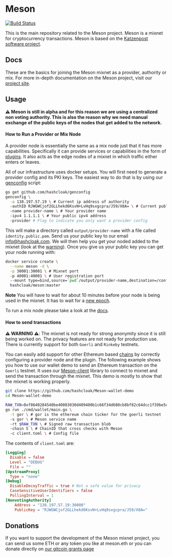# Meson
[![Build Status](https://travis-ci.com/hashcloak/Meson.svg?branch=master)](https://travis-ci.com/hashcloak/Meson)

This is the main repository related to the Meson project. 
Meson is a mixnet for cryptocurrency transactions. Meson is based on the [Katzenpost software project](https://katzenpost.mixnetworks.org/).

## Docs
These are the basics for joining the Meson mixnet as a provider, authority or mix. For more in-depth documentation on the Meson project, visit our [project site](https://hashcloak.com/Meson).

## Usage

__⚠️ Meson is still in alpha and for this reason we are using a centralized non voting authority. This is also the reason why we need manual exchange of the public keys of the nodes that get added to the network.__

#### How to Run a Provider or Mix Node

A provider node is essentially the same as a mix node just that it has more capabilities. Specifically it can provide services or capabilities in the form of [plugins](https://github.com/katzenpost/docs/blob/master/handbook/mix_server.rst#external-kaetzchen-plugin-configuration). It also acts as the edge nodes of a mixnet in which traffic either enters or leaves.

All of our infrastructure uses docker setups. You will first need to generate a provider config and its PKI keys. The easiest way to do that is by using our [genconfig](https://github.com/hashcloak/genconfig/#genconfig) script:

```bash
go get github.com/hashcloak/genconfig
genconfig \
  -a 138.197.57.19 \ # Current ip address of authority
  -authID RJWGWCjof2GLLhekd6KsvN+LvHq9sxgcpra/J59/X8A= \ # Current public key of authority
  -name provider-name \ # Your provider name
  -ipv4 1.1.1.1 \ # Your public ipv4 address
  -provider # Flag to indicate you only want a provider config
```

This will make a directory called `output/provider-name` with a file called `identity.public.pem`. Send us your public key to our email [info@hashcloak.com](info@hashcloak.com). We will then help you get your noded added to the mixnet (look at the [warning](#usage)). Once you give us your public key you can get your node running with:

```bash
docker service create \
  --name meson -d \
  -p 30001:30001 \ # Mixnet port
  -p 40001:40001 \ # User registration port
  --mount type=bind,source=`pwd`/output/provider-name,destination=/conf \
  hashcloak/meson:master
```

__Note__ You will have to wait for about 10 minutes before your node is being used in the mixnet. It has to wait for a [new epoch](https://hashcloak.com/Meson/docs/#waiting-for-epoch).

To run a mix node please take a look at the [docs](https://hashcloak.com/Meson/docs/#running-meson).

#### How to send transactions

__⚠️ WARNING ⚠️__: The mixnet is not ready for strong anonymity since it is still being worked on. The privacy features are not ready for production use. There is currently support for both `Goerli` and `Rinkeby` testnets.

You can easily add support for other Ethereum based [chains](https://hashcloak.com/Meson/docs/#other-blockchains) by correctly configuring a provider node and the plugin. The following example shows you how to use our wallet demo to send an Ethereum transaction on the `Goerli` testnet. It uses our [Meson-client](https://github.com/hashcloak/Meson-client) library to connect to mixnet and send the transaction through the mixnet. This demo is mostly to show that the mixnet is  working properly.

```bash
git clone https://github.com/hashcloak/Meson-wallet-demo
cd Meson-wallet-demo

RAW_TXN=0xf8640284540be40083030d409400b1c66f34d680cb8bf82c64dcc1f39be5d6e77501802ca0c434f4d4b894b7cce2d880c250f7a67e4ef64cf0a921e3e4859219dff7b086fda0375a6195e221be77afda1d7c9e7d91bf39845065e9c56f7b5154e077a1ef8a77
go run ./cmd/wallet/main.go \
  -t gor \ # gor is the ethereum chain ticker for the goerli testnet
  -s gor \ # Meson service name
  -rt $RAW_TXN \ # Signed raw transaction blob
  -chain 5 \ # ChainID that cross checks with Meson
  -c client.toml \ # Config file
```
The contents of `client.toml` are:

```toml
[Logging]
  Disable = false
  Level = "DEBUG"
  File = ""
[UpstreamProxy]
  Type = "none"
[Debug]
  DisableDecoyTraffic = true # Not a safe value for privacy
  CaseSensitiveUserIdentifiers = false
  PollingInterval = 1
[NonvotingAuthority]
    Address = "138.197.57.19:30000"
    PublicKey = "RJWGWCjof2GLLhekd6KsvN+LvHq9sxgcpra/J59/X8A="
```

## Donations
If you want to support the development of the Meson mixnet project, you can send us some ETH or any token you like at meson.eth or you can donate directly on [our gitcoin grants page](https://gitcoin.co/grants/290/meson?tab=description)
